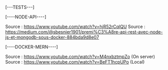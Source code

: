 [---TESTS---]

[----NODE-API----]

Source : https://www.youtube.com/watch?v=hjR52rCqlQU
Source : https://medium.com/@sbesnier1901/premi%C3%A8re-api-rest-avec-node-js-et-mongodb-sous-docker-884bda9d8e07

[----DOCKER-MERN----]

Source : https://www.youtube.com/watch?v=M4nxbztmpZo (On server)
Source : https://www.youtube.com/watch?v=BeFT1hcpUPo (Local)
